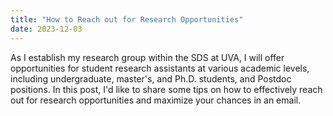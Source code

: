 ```yaml
---
title: "How to Reach out for Research Opportunities"
date: 2023-12-03
---
```


As I establish my research group within the SDS at UVA, I will offer opportunities for student research assistants at various academic levels, including undergraduate, master's, and Ph.D. students, and Postdoc positions. In this post, I'd like to share some tips on how to effectively reach out for research opportunities and maximize your chances in an email.
